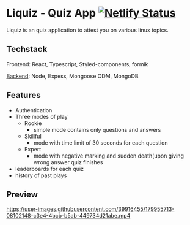 # Liquiz - Quiz App [![Netlify Status](https://api.netlify.com/api/v1/badges/4f55985b-137e-4782-b489-26fb05c196e1/deploy-status)](https://app.netlify.com/sites/liquiz/deploys)

Liquiz is an quiz application to attest you on various linux topics.

## Techstack

Frontend: React, Typescript, Styled-components, formik

[Backend](https://github.com/jugalkpatel/Quiz-App--Backend/tree/development): Node, Expess, Mongoose ODM, MongoDB

## Features
- Authentication
- Three modes of play
  - Rookie
    - simple mode contains only questions and answers
  - Skillful
    - mode with time limit of 30 seconds for each question
  - Expert
    - mode with negative marking and sudden death(upon giving wrong answer quiz finishes
- leaderboards for each quiz
- history of past plays



## Preview
https://user-images.githubusercontent.com/39916455/179955713-08102148-c3e4-4bcb-b5ab-449734d21abe.mp4

